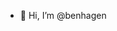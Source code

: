 - 👋 Hi, I’m @benhagen

<!---
benhagen/benhagen is a ✨ special ✨ repository because its `README.md` (this file) appears on your GitHub profile.
You can click the Preview link to take a look at your changes.
--->
